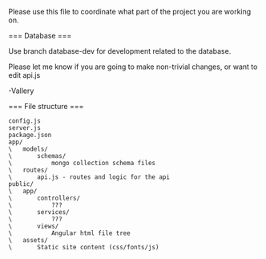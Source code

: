 Please use this file to coordinate what part of the project you are working on.



=== Database ===

Use branch database-dev for development related to the database.

Please let me know if you are going to make non-trivial changes, or want to edit api.js

-Vallery



=== File structure ===

	config.js
	server.js
	package.json
	app/
	\	models/
	\		schemas/
	\			mongo collection schema files
	\	routes/
	\		api.js - routes and logic for the api
	public/
	\	app/
	\		controllers/
	\			???
	\		services/
	\			???
	\		views/
	\			Angular html file tree
	\	assets/
	\		Static site content (css/fonts/js)
